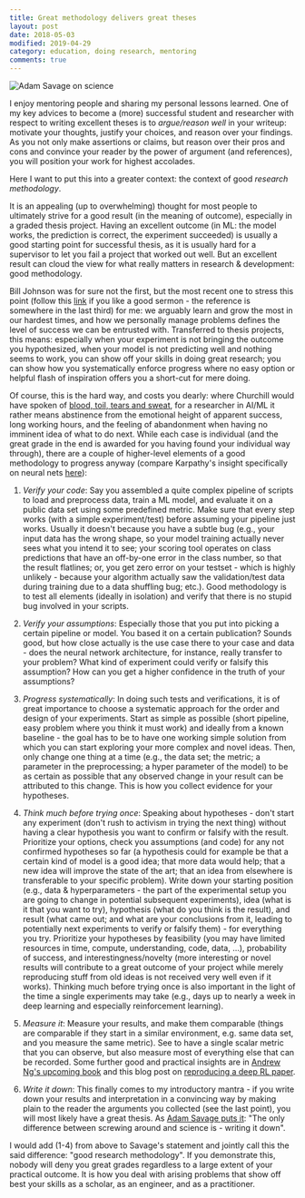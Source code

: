 ```yaml
---
title: Great methodology delivers great theses
layout: post
date: 2018-05-03
modified: 2019-04-29
category: education, doing research, mentoring
comments: true
---
```


![Adam Savage on science](http://stdm.github.io/images/savage_difference_science_screwing_around.jpg)

I enjoy mentoring people and sharing my personal lessons learned. One of my key advices to become a (more) successful student and researcher with respect to writing excellent theses is to *argue/reason well* in your writeup: motivate your thoughts, justify your choices, and reason over your findings. As you not only make assertions or claims, but reason over their pros and cons and convince your reader by the power of argument (and references), you will position your work for highest accolades.

Here I want to put this into a greater context: the context of good *research methodology*.

It is an appealing (up to overwhelming) thought for most people to ultimately strive for a good result (in the meaning of outcome), especially in a graded thesis project. Having an excellent outcome (in ML: the model works, the prediction is correct, the experiment succeeded) is usually a good starting point for successful thesis, as it is usually hard for a supervisor to let you fail a project that worked out well. But an excellent result can cloud the view for what really matters in research & development: good methodology. 

Bill Johnson was for sure not the first, but the most recent one to stress this point (follow this [link](http://podcasts.ibethel.org/en/podcasts/increase-from-blessing) if you like a good sermon - the reference is somewhere in the last third) for me: we arguably learn and grow the most in our hardest times, and how we personally manage problems defines the level of success we can be entrusted with. Transferred to thesis projects, this means: especially when your experiment is not bringing the outcome you hypothesized, when your model is not predicting well and nothing seems to work, you can show off your skills in doing great research; you can show how you systematically enforce progress where no easy option or helpful flash of inspiration offers you a short-cut for mere doing.

Of course, this is the hard way, and costs you dearly: where Churchill would have spoken of [blood, toil, tears and sweat](https://en.wikipedia.org/wiki/Blood,_toil,_tears,_and_sweat), for a researcher in AI/ML it rather means abstinence from the emotional height of apparent success, long working hours, and the feeling of abandonment when having no imminent idea of what to do next. While each case is individual (and the great grade in the end is awarded for you having found your individual way through), there are a couple of higher-level elements of a good methodology to progress anyway (compare Karpathy's insight specifically on neural nets [here](http://karpathy.github.io/2019/04/25/recipe/)):

1. *Verify your code*: Say you assembled a quite complex pipeline of scripts to load and preprocess data, train a ML model, and evaluate it on a public data set using some predefined metric. Make sure that every step works (with a simple experiment/test) before assuming your pipeline just works. Usually it doesn't because you have a subtle bug (e.g., your input data has the wrong shape, so your model training actually never sees what you intend it to see; your scoring tool operates on class predictions that have an off-by-one error in the class number, so that the result flatlines; or, you get zero error on your testset - which is highly unlikely - because your algorithm actually saw the validation/test data during training due to a data shuffling bug; etc.). Good methodology is to test all elements (ideally in isolation) and verify that there is no stupid bug involved in your scripts.

2. *Verify your assumptions*: Especially those that you put into picking a certain pipeline or model. You based it on a certain publication? Sounds good, but how close actually is the use case there to your case and data - does the neural network architecture, for instance, really transfer to your problem? What kind of experiment could verify or falsify this assumption? How can you get a higher confidence in the truth of your assumptions? 

3. *Progress systematically*: In doing such tests and verifications, it is of great importance to choose a systematic approach for the order and design of your experiments. Start as simple as possible (short pipeline, easy problem where you think it must work) and ideally from a known baseline - the goal has to be to have one working simple solution from which you can start exploring your more complex and novel ideas. Then, only change one thing at a time (e.g., the data set; the metric; a parameter in the preprocessing; a hyper parameter of the model) to be as certain as possible that any observed change in your result can be attributed to this change. This is how you collect evidence for your hypotheses.

4. *Think much before trying once*: Speaking about hypotheses - don't start any experiment (don't rush to activism in trying the next thing) without having a clear hypothesis you want to confirm or falsify with the result. Prioritize your options, check you assumptions (and code) for any not confirmed hypotheses so far (a hypothesis could for example be that a certain kind of model is a good idea; that more data would help; that a new idea will improve the state of the art; that an idea from elsewhere is transferable to your specific problem). Write down your starting position (e.g., data & hyperparameters - the part of the experimental setup you are going to change in potential subsequent experiments), idea (what is it that you want to try), hypothesis (what do you think is the result), and result (what came out; and what are your conclusions from it, leading to potentially next experiments to verify or falsify them) - for everything you try. Prioritize your hypotheses by feasibility (you may have limited resources in time, compute, understanding, code, data, ...), probability of success, and interestingness/novelty (more interesting or novel results will contribute to a great outcome of your project while merely reproducing stuff from old ideas is not received very well even if it works). Thinking much before trying once is also important in the light of the time a single experiments may take (e.g., days up to nearly a week in deep learning and especially reinforcement learning).

5. *Measure it*: Measure your results, and make them comparable (things are comparable if they start in a similar environment, e.g. same data set, and you measure the same metric). See to have a single scalar metric that you can observe, but also measure most of everything else that can be recorded. Some further good and practical insights are in [Andrew Ng's upcoming book](http://www.mlyearning.org/) and this blog post on [reproducing a deep RL paper](http://amid.fish/reproducing-deep-rl).

6. *Write it down*: This finally comes to my introductory mantra - if you write down your results and interpretation in a convincing way by making plain to the reader the arguments you collected (see the last point), you will most likely have a great thesis. As [Adam Savage puts it](https://www.youtube.com/watch?v=BSUMBBFjxrY): "The only difference between screwing around and science is - writing it down". 

I would add (1-4) from above to Savage's statement and jointly call this the said difference: "good research methodology". If you demonstrate this, nobody will deny you great grades regardless to a large extent of your practical outcome. It is how you deal with arising problems that show off best your skills as a scholar, as an engineer, and as a practitioner.